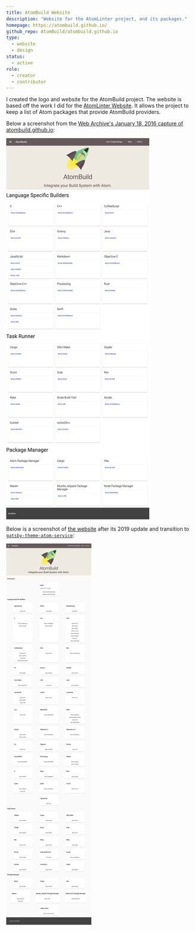 ```yaml
---
title: AtomBuild Website
description: "Website for the AtomLinter project, and its packages."
homepage: https://atombuild.github.io/
github_repo: AtomBuild/atombuild.github.io
type:
  - website
  - design
status:
  - active
role:
  - creator
  - contributor
---
```


I created the logo and website for the AtomBuild project. The website is based off the work I did for the [AtomLinter Website](/portfolio/atomlinter-website). It allows the project to keep a list of Atom packages that provide AtomBuild providers.

Below a screenshot from the [Web Archive's January 18, 2016 capture of atombuild.github.io](https://web.archive.org/web/20160118122709/https://atombuild.github.io/):

![Screenshot from the Web Archive's January 18, 2016 capture of atombuild.github.io](../assets/screenshot-web.archive.org-2019.12.29-00_55_47.png)

Below is a screenshot of [the website](https://atombuild.github.io) after its 2019 update and transition to [`gatsby-theme-atom-service`](/portfolio/gatsby-theme-atom-service):

![Screenshot of atombuild.github.io website after transitioning to Gatsby Theme.](../assets/screenshot-atombuild.github.io-2019.12.29-01_01_03.png)
